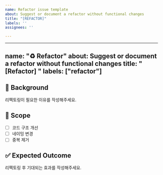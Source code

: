 ```yaml
---
name: Refactor issue template
about: Suggest or document a refactor without functional changes
title: "[REFACTOR]"
labels: ''
assignees: ''

---
```


---
name: "♻️ Refactor"
about: Suggest or document a refactor without functional changes
title: "[Refactor] "
labels: ["refactor"]
---

## 📖 Background
리팩토링이 필요한 이유를 작성해주세요.

## 🔧 Scope
- [ ] 코드 구조 개선
- [ ] 네이밍 변경
- [ ] 중복 제거

## ✅ Expected Outcome
리팩토링 후 기대되는 효과를 작성해주세요.
